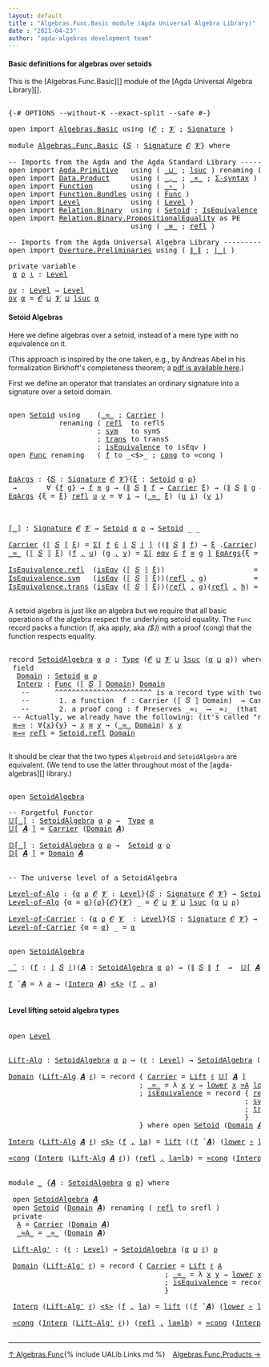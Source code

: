 ```yaml
---
layout: default
title : "Algebras.Func.Basic module (Agda Universal Algebra Library)"
date : "2021-04-23"
author: "agda-algebras development team"
---
```


#### <a id="basic-definitions">Basic definitions for algebras over setoids</a>

This is the [Algebras.Func.Basic][] module of the [Agda Universal Algebra Library][].

<pre class="Agda">

<a id="338" class="Symbol">{-#</a> <a id="342" class="Keyword">OPTIONS</a> <a id="350" class="Pragma">--without-K</a> <a id="362" class="Pragma">--exact-split</a> <a id="376" class="Pragma">--safe</a> <a id="383" class="Symbol">#-}</a>

<a id="388" class="Keyword">open</a> <a id="393" class="Keyword">import</a> <a id="400" href="Algebras.Basic.html" class="Module">Algebras.Basic</a> <a id="415" class="Keyword">using</a> <a id="421" class="Symbol">(</a><a id="422" href="Algebras.Basic.html#1130" class="Generalizable">𝓞</a> <a id="424" class="Symbol">;</a> <a id="426" href="Algebras.Basic.html#1132" class="Generalizable">𝓥</a> <a id="428" class="Symbol">;</a> <a id="430" href="Algebras.Basic.html#3858" class="Function">Signature</a> <a id="440" class="Symbol">)</a>

<a id="443" class="Keyword">module</a> <a id="450" href="Algebras.Func.Basic.html" class="Module">Algebras.Func.Basic</a> <a id="470" class="Symbol">{</a><a id="471" href="Algebras.Func.Basic.html#471" class="Bound">𝑆</a> <a id="473" class="Symbol">:</a> <a id="475" href="Algebras.Basic.html#3858" class="Function">Signature</a> <a id="485" href="Algebras.Basic.html#1130" class="Generalizable">𝓞</a> <a id="487" href="Algebras.Basic.html#1132" class="Generalizable">𝓥</a><a id="488" class="Symbol">}</a> <a id="490" class="Keyword">where</a>

<a id="497" class="Comment">-- Imports from the Agda and the Agda Standard Library --------------------</a>
<a id="573" class="Keyword">open</a> <a id="578" class="Keyword">import</a> <a id="585" href="Agda.Primitive.html" class="Module">Agda.Primitive</a>   <a id="602" class="Keyword">using</a> <a id="608" class="Symbol">(</a> <a id="610" href="Agda.Primitive.html#810" class="Primitive Operator">_⊔_</a> <a id="614" class="Symbol">;</a> <a id="616" href="Agda.Primitive.html#780" class="Primitive">lsuc</a> <a id="621" class="Symbol">)</a> <a id="623" class="Keyword">renaming</a> <a id="632" class="Symbol">(</a> <a id="634" href="Agda.Primitive.html#326" class="Primitive">Set</a> <a id="638" class="Symbol">to</a> <a id="641" class="Primitive">Type</a> <a id="646" class="Symbol">)</a>
<a id="648" class="Keyword">open</a> <a id="653" class="Keyword">import</a> <a id="660" href="Data.Product.html" class="Module">Data.Product</a>     <a id="677" class="Keyword">using</a> <a id="683" class="Symbol">(</a> <a id="685" href="Agda.Builtin.Sigma.html#236" class="InductiveConstructor Operator">_,_</a> <a id="689" class="Symbol">;</a> <a id="691" href="Data.Product.html#1167" class="Function Operator">_×_</a> <a id="695" class="Symbol">;</a> <a id="697" href="Data.Product.html#916" class="Function">Σ-syntax</a> <a id="706" class="Symbol">)</a>
<a id="708" class="Keyword">open</a> <a id="713" class="Keyword">import</a> <a id="720" href="Function.html" class="Module">Function</a>         <a id="737" class="Keyword">using</a> <a id="743" class="Symbol">(</a> <a id="745" href="Function.Base.html#1031" class="Function Operator">_∘_</a> <a id="749" class="Symbol">)</a>
<a id="751" class="Keyword">open</a> <a id="756" class="Keyword">import</a> <a id="763" href="Function.Bundles.html" class="Module">Function.Bundles</a> <a id="780" class="Keyword">using</a> <a id="786" class="Symbol">(</a> <a id="788" href="Function.Bundles.html#1868" class="Record">Func</a> <a id="793" class="Symbol">)</a>
<a id="795" class="Keyword">open</a> <a id="800" class="Keyword">import</a> <a id="807" href="Level.html" class="Module">Level</a>            <a id="824" class="Keyword">using</a> <a id="830" class="Symbol">(</a> <a id="832" href="Agda.Primitive.html#597" class="Postulate">Level</a> <a id="838" class="Symbol">)</a>
<a id="840" class="Keyword">open</a> <a id="845" class="Keyword">import</a> <a id="852" href="Relation.Binary.html" class="Module">Relation.Binary</a>  <a id="869" class="Keyword">using</a> <a id="875" class="Symbol">(</a> <a id="877" href="Relation.Binary.Bundles.html#1009" class="Record">Setoid</a> <a id="884" class="Symbol">;</a> <a id="886" href="Relation.Binary.Structures.html#1522" class="Record">IsEquivalence</a> <a id="900" class="Symbol">)</a>
<a id="902" class="Keyword">open</a> <a id="907" class="Keyword">import</a> <a id="914" href="Relation.Binary.PropositionalEquality.html" class="Module">Relation.Binary.PropositionalEquality</a> <a id="952" class="Symbol">as</a> <a id="955" class="Module">PE</a>
                             <a id="987" class="Keyword">using</a> <a id="993" class="Symbol">(</a> <a id="995" href="Agda.Builtin.Equality.html#151" class="Datatype Operator">_≡_</a> <a id="999" class="Symbol">;</a> <a id="1001" href="Agda.Builtin.Equality.html#208" class="InductiveConstructor">refl</a> <a id="1006" class="Symbol">)</a>

<a id="1009" class="Comment">-- Imports from the Agda Universal Algebra Library ----------------------</a>
<a id="1083" class="Keyword">open</a> <a id="1088" class="Keyword">import</a> <a id="1095" href="Overture.Preliminaries.html" class="Module">Overture.Preliminaries</a> <a id="1118" class="Keyword">using</a> <a id="1124" class="Symbol">(</a> <a id="1126" href="Overture.Preliminaries.html#4421" class="Function Operator">∥_∥</a> <a id="1130" class="Symbol">;</a> <a id="1132" href="Overture.Preliminaries.html#4383" class="Function Operator">∣_∣</a> <a id="1136" class="Symbol">)</a>

<a id="1139" class="Keyword">private</a> <a id="1147" class="Keyword">variable</a>
 <a id="1157" href="Algebras.Func.Basic.html#1157" class="Generalizable">α</a> <a id="1159" href="Algebras.Func.Basic.html#1159" class="Generalizable">ρ</a> <a id="1161" href="Algebras.Func.Basic.html#1161" class="Generalizable">ι</a> <a id="1163" class="Symbol">:</a> <a id="1165" href="Agda.Primitive.html#597" class="Postulate">Level</a>

<a id="ov"></a><a id="1172" href="Algebras.Func.Basic.html#1172" class="Function">ov</a> <a id="1175" class="Symbol">:</a> <a id="1177" href="Agda.Primitive.html#597" class="Postulate">Level</a> <a id="1183" class="Symbol">→</a> <a id="1185" href="Agda.Primitive.html#597" class="Postulate">Level</a>
<a id="1191" href="Algebras.Func.Basic.html#1172" class="Function">ov</a> <a id="1194" href="Algebras.Func.Basic.html#1194" class="Bound">α</a> <a id="1196" class="Symbol">=</a> <a id="1198" href="Algebras.Func.Basic.html#485" class="Bound">𝓞</a> <a id="1200" href="Agda.Primitive.html#810" class="Primitive Operator">⊔</a> <a id="1202" href="Algebras.Func.Basic.html#487" class="Bound">𝓥</a> <a id="1204" href="Agda.Primitive.html#810" class="Primitive Operator">⊔</a> <a id="1206" href="Agda.Primitive.html#780" class="Primitive">lsuc</a> <a id="1211" href="Algebras.Func.Basic.html#1194" class="Bound">α</a>
</pre>


#### <a id="setoid-algebras">Setoid Algebras</a>

Here we define algebras over a setoid, instead of a mere type with no equivalence on it.

(This approach is inspired by the one taken, e.g., by Andreas Abel in his formalization Birkhoff's completeness theorem; a [pdf is available here](http://www.cse.chalmers.se/~abela/agda/MultiSortedAlgebra.pdf).)

First we define an operator that translates an ordinary signature into a signature over a setoid domain.

<pre class="Agda">

<a id="1699" class="Keyword">open</a> <a id="1704" href="Relation.Binary.Bundles.html#1009" class="Module">Setoid</a> <a id="1711" class="Keyword">using</a>    <a id="1720" class="Symbol">(</a><a id="1721" href="Relation.Binary.Bundles.html#1098" class="Field Operator">_≈_</a> <a id="1725" class="Symbol">;</a> <a id="1727" href="Relation.Binary.Bundles.html#1072" class="Field">Carrier</a> <a id="1735" class="Symbol">)</a>
            <a id="1749" class="Keyword">renaming</a> <a id="1758" class="Symbol">(</a> <a id="1760" href="Relation.Binary.Structures.html#1568" class="Function">refl</a>  <a id="1766" class="Symbol">to</a> <a id="1769" class="Function">reflS</a>
                     <a id="1796" class="Symbol">;</a> <a id="1798" href="Relation.Binary.Structures.html#1594" class="Function">sym</a>   <a id="1804" class="Symbol">to</a> <a id="1807" class="Function">symS</a>
                     <a id="1833" class="Symbol">;</a> <a id="1835" href="Relation.Binary.Structures.html#1620" class="Function">trans</a> <a id="1841" class="Symbol">to</a> <a id="1844" class="Function">transS</a>
                     <a id="1872" class="Symbol">;</a> <a id="1874" href="Relation.Binary.Bundles.html#1132" class="Field">isEquivalence</a> <a id="1888" class="Symbol">to</a> <a id="1891" class="Field">isEqv</a> <a id="1897" class="Symbol">)</a>
<a id="1899" class="Keyword">open</a> <a id="1904" href="Function.Bundles.html#1868" class="Module">Func</a> <a id="1909" class="Keyword">renaming</a>   <a id="1920" class="Symbol">(</a> <a id="1922" href="Function.Bundles.html#1919" class="Field">f</a> <a id="1924" class="Symbol">to</a> <a id="1927" class="Field">_&lt;$&gt;_</a> <a id="1933" class="Symbol">;</a> <a id="1935" href="Function.Bundles.html#1938" class="Field">cong</a> <a id="1940" class="Symbol">to</a> <a id="1943" class="Field">≈cong</a> <a id="1949" class="Symbol">)</a>


<a id="EqArgs"></a><a id="1953" href="Algebras.Func.Basic.html#1953" class="Function">EqArgs</a> <a id="1960" class="Symbol">:</a> <a id="1962" class="Symbol">{</a><a id="1963" href="Algebras.Func.Basic.html#1963" class="Bound">𝑆</a> <a id="1965" class="Symbol">:</a> <a id="1967" href="Algebras.Basic.html#3858" class="Function">Signature</a> <a id="1977" href="Algebras.Func.Basic.html#485" class="Bound">𝓞</a> <a id="1979" href="Algebras.Func.Basic.html#487" class="Bound">𝓥</a><a id="1980" class="Symbol">}{</a><a id="1982" href="Algebras.Func.Basic.html#1982" class="Bound">ξ</a> <a id="1984" class="Symbol">:</a> <a id="1986" href="Relation.Binary.Bundles.html#1009" class="Record">Setoid</a> <a id="1993" href="Algebras.Func.Basic.html#1157" class="Generalizable">α</a> <a id="1995" href="Algebras.Func.Basic.html#1159" class="Generalizable">ρ</a><a id="1996" class="Symbol">}</a>
 <a id="1999" class="Symbol">→</a>       <a id="2007" class="Symbol">∀</a> <a id="2009" class="Symbol">{</a><a id="2010" href="Algebras.Func.Basic.html#2010" class="Bound">f</a> <a id="2012" href="Algebras.Func.Basic.html#2012" class="Bound">g</a><a id="2013" class="Symbol">}</a> <a id="2015" class="Symbol">→</a> <a id="2017" href="Algebras.Func.Basic.html#2010" class="Bound">f</a> <a id="2019" href="Agda.Builtin.Equality.html#151" class="Datatype Operator">≡</a> <a id="2021" href="Algebras.Func.Basic.html#2012" class="Bound">g</a> <a id="2023" class="Symbol">→</a> <a id="2025" class="Symbol">(</a><a id="2026" href="Overture.Preliminaries.html#4421" class="Function Operator">∥</a> <a id="2028" href="Algebras.Func.Basic.html#1963" class="Bound">𝑆</a> <a id="2030" href="Overture.Preliminaries.html#4421" class="Function Operator">∥</a> <a id="2032" href="Algebras.Func.Basic.html#2010" class="Bound">f</a> <a id="2034" class="Symbol">→</a> <a id="2036" href="Relation.Binary.Bundles.html#1072" class="Field">Carrier</a> <a id="2044" href="Algebras.Func.Basic.html#1982" class="Bound">ξ</a><a id="2045" class="Symbol">)</a> <a id="2047" class="Symbol">→</a> <a id="2049" class="Symbol">(</a><a id="2050" href="Overture.Preliminaries.html#4421" class="Function Operator">∥</a> <a id="2052" href="Algebras.Func.Basic.html#1963" class="Bound">𝑆</a> <a id="2054" href="Overture.Preliminaries.html#4421" class="Function Operator">∥</a> <a id="2056" href="Algebras.Func.Basic.html#2012" class="Bound">g</a> <a id="2058" class="Symbol">→</a> <a id="2060" href="Relation.Binary.Bundles.html#1072" class="Field">Carrier</a> <a id="2068" href="Algebras.Func.Basic.html#1982" class="Bound">ξ</a><a id="2069" class="Symbol">)</a> <a id="2071" class="Symbol">→</a> <a id="2073" href="Algebras.Func.Basic.html#641" class="Primitive">Type</a> <a id="2078" class="Symbol">(</a><a id="2079" href="Algebras.Func.Basic.html#487" class="Bound">𝓥</a> <a id="2081" href="Agda.Primitive.html#810" class="Primitive Operator">⊔</a> <a id="2083" href="Algebras.Func.Basic.html#1159" class="Generalizable">ρ</a><a id="2084" class="Symbol">)</a>
<a id="2086" href="Algebras.Func.Basic.html#1953" class="Function">EqArgs</a> <a id="2093" class="Symbol">{</a><a id="2094" class="Argument">ξ</a> <a id="2096" class="Symbol">=</a> <a id="2098" href="Algebras.Func.Basic.html#2098" class="Bound">ξ</a><a id="2099" class="Symbol">}</a> <a id="2101" href="Agda.Builtin.Equality.html#208" class="InductiveConstructor">refl</a> <a id="2106" href="Algebras.Func.Basic.html#2106" class="Bound">u</a> <a id="2108" href="Algebras.Func.Basic.html#2108" class="Bound">v</a> <a id="2110" class="Symbol">=</a> <a id="2112" class="Symbol">∀</a> <a id="2114" href="Algebras.Func.Basic.html#2114" class="Bound">i</a> <a id="2116" class="Symbol">→</a> <a id="2118" class="Symbol">(</a><a id="2119" href="Relation.Binary.Bundles.html#1098" class="Field Operator">_≈_</a> <a id="2123" href="Algebras.Func.Basic.html#2098" class="Bound">ξ</a><a id="2124" class="Symbol">)</a> <a id="2126" class="Symbol">(</a><a id="2127" href="Algebras.Func.Basic.html#2106" class="Bound">u</a> <a id="2129" href="Algebras.Func.Basic.html#2114" class="Bound">i</a><a id="2130" class="Symbol">)</a> <a id="2132" class="Symbol">(</a><a id="2133" href="Algebras.Func.Basic.html#2108" class="Bound">v</a> <a id="2135" href="Algebras.Func.Basic.html#2114" class="Bound">i</a><a id="2136" class="Symbol">)</a>



<a id="⟦_⟧"></a><a id="2141" href="Algebras.Func.Basic.html#2141" class="Function Operator">⟦_⟧</a> <a id="2145" class="Symbol">:</a> <a id="2147" href="Algebras.Basic.html#3858" class="Function">Signature</a> <a id="2157" href="Algebras.Func.Basic.html#485" class="Bound">𝓞</a> <a id="2159" href="Algebras.Func.Basic.html#487" class="Bound">𝓥</a> <a id="2161" class="Symbol">→</a> <a id="2163" href="Relation.Binary.Bundles.html#1009" class="Record">Setoid</a> <a id="2170" href="Algebras.Func.Basic.html#1157" class="Generalizable">α</a> <a id="2172" href="Algebras.Func.Basic.html#1159" class="Generalizable">ρ</a> <a id="2174" class="Symbol">→</a> <a id="2176" href="Relation.Binary.Bundles.html#1009" class="Record">Setoid</a> <a id="2183" class="Symbol">_</a> <a id="2185" class="Symbol">_</a>

<a id="2188" href="Relation.Binary.Bundles.html#1072" class="Field">Carrier</a> <a id="2196" class="Symbol">(</a><a id="2197" href="Algebras.Func.Basic.html#2141" class="Function Operator">⟦</a> <a id="2199" href="Algebras.Func.Basic.html#2199" class="Bound">𝑆</a> <a id="2201" href="Algebras.Func.Basic.html#2141" class="Function Operator">⟧</a> <a id="2203" href="Algebras.Func.Basic.html#2203" class="Bound">ξ</a><a id="2204" class="Symbol">)</a> <a id="2206" class="Symbol">=</a> <a id="2208" href="Data.Product.html#916" class="Function">Σ[</a> <a id="2211" href="Algebras.Func.Basic.html#2211" class="Bound">f</a> <a id="2213" href="Data.Product.html#916" class="Function">∈</a> <a id="2215" href="Overture.Preliminaries.html#4383" class="Function Operator">∣</a> <a id="2217" href="Algebras.Func.Basic.html#2199" class="Bound">𝑆</a> <a id="2219" href="Overture.Preliminaries.html#4383" class="Function Operator">∣</a> <a id="2221" href="Data.Product.html#916" class="Function">]</a> <a id="2223" class="Symbol">((</a><a id="2225" href="Overture.Preliminaries.html#4421" class="Function Operator">∥</a> <a id="2227" href="Algebras.Func.Basic.html#2199" class="Bound">𝑆</a> <a id="2229" href="Overture.Preliminaries.html#4421" class="Function Operator">∥</a> <a id="2231" href="Algebras.Func.Basic.html#2211" class="Bound">f</a><a id="2232" class="Symbol">)</a> <a id="2234" class="Symbol">→</a> <a id="2236" href="Algebras.Func.Basic.html#2203" class="Bound">ξ</a> <a id="2238" class="Symbol">.</a><a id="2239" href="Relation.Binary.Bundles.html#1072" class="Field">Carrier</a><a id="2246" class="Symbol">)</a>
<a id="2248" href="Relation.Binary.Bundles.html#1098" class="Field Operator">_≈_</a> <a id="2252" class="Symbol">(</a><a id="2253" href="Algebras.Func.Basic.html#2141" class="Function Operator">⟦</a> <a id="2255" href="Algebras.Func.Basic.html#2255" class="Bound">𝑆</a> <a id="2257" href="Algebras.Func.Basic.html#2141" class="Function Operator">⟧</a> <a id="2259" href="Algebras.Func.Basic.html#2259" class="Bound">ξ</a><a id="2260" class="Symbol">)</a> <a id="2262" class="Symbol">(</a><a id="2263" href="Algebras.Func.Basic.html#2263" class="Bound">f</a> <a id="2265" href="Agda.Builtin.Sigma.html#236" class="InductiveConstructor Operator">,</a> <a id="2267" href="Algebras.Func.Basic.html#2267" class="Bound">u</a><a id="2268" class="Symbol">)</a> <a id="2270" class="Symbol">(</a><a id="2271" href="Algebras.Func.Basic.html#2271" class="Bound">g</a> <a id="2273" href="Agda.Builtin.Sigma.html#236" class="InductiveConstructor Operator">,</a> <a id="2275" href="Algebras.Func.Basic.html#2275" class="Bound">v</a><a id="2276" class="Symbol">)</a> <a id="2278" class="Symbol">=</a> <a id="2280" href="Data.Product.html#916" class="Function">Σ[</a> <a id="2283" href="Algebras.Func.Basic.html#2283" class="Bound">eqv</a> <a id="2287" href="Data.Product.html#916" class="Function">∈</a> <a id="2289" href="Algebras.Func.Basic.html#2263" class="Bound">f</a> <a id="2291" href="Agda.Builtin.Equality.html#151" class="Datatype Operator">≡</a> <a id="2293" href="Algebras.Func.Basic.html#2271" class="Bound">g</a> <a id="2295" href="Data.Product.html#916" class="Function">]</a> <a id="2297" href="Algebras.Func.Basic.html#1953" class="Function">EqArgs</a><a id="2303" class="Symbol">{</a><a id="2304" class="Argument">ξ</a> <a id="2306" class="Symbol">=</a> <a id="2308" href="Algebras.Func.Basic.html#2259" class="Bound">ξ</a><a id="2309" class="Symbol">}</a> <a id="2311" href="Algebras.Func.Basic.html#2283" class="Bound">eqv</a> <a id="2315" href="Algebras.Func.Basic.html#2267" class="Bound">u</a> <a id="2317" href="Algebras.Func.Basic.html#2275" class="Bound">v</a>

<a id="2320" href="Relation.Binary.Structures.html#1568" class="Field">IsEquivalence.refl</a>  <a id="2340" class="Symbol">(</a><a id="2341" href="Algebras.Func.Basic.html#1891" class="Field">isEqv</a> <a id="2347" class="Symbol">(</a><a id="2348" href="Algebras.Func.Basic.html#2141" class="Function Operator">⟦</a> <a id="2350" href="Algebras.Func.Basic.html#2350" class="Bound">𝑆</a> <a id="2352" href="Algebras.Func.Basic.html#2141" class="Function Operator">⟧</a> <a id="2354" href="Algebras.Func.Basic.html#2354" class="Bound">ξ</a><a id="2355" class="Symbol">))</a>                     <a id="2378" class="Symbol">=</a> <a id="2380" href="Agda.Builtin.Equality.html#208" class="InductiveConstructor">refl</a> <a id="2385" href="Agda.Builtin.Sigma.html#236" class="InductiveConstructor Operator">,</a> <a id="2387" class="Symbol">λ</a> <a id="2389" href="Algebras.Func.Basic.html#2389" class="Bound">_</a> <a id="2391" class="Symbol">→</a> <a id="2393" href="Algebras.Func.Basic.html#1769" class="Function">reflS</a>  <a id="2400" href="Algebras.Func.Basic.html#2354" class="Bound">ξ</a>
<a id="2402" href="Relation.Binary.Structures.html#1594" class="Field">IsEquivalence.sym</a>   <a id="2422" class="Symbol">(</a><a id="2423" href="Algebras.Func.Basic.html#1891" class="Field">isEqv</a> <a id="2429" class="Symbol">(</a><a id="2430" href="Algebras.Func.Basic.html#2141" class="Function Operator">⟦</a> <a id="2432" href="Algebras.Func.Basic.html#2432" class="Bound">𝑆</a> <a id="2434" href="Algebras.Func.Basic.html#2141" class="Function Operator">⟧</a> <a id="2436" href="Algebras.Func.Basic.html#2436" class="Bound">ξ</a><a id="2437" class="Symbol">))(</a><a id="2440" href="Agda.Builtin.Equality.html#208" class="InductiveConstructor">refl</a> <a id="2445" href="Agda.Builtin.Sigma.html#236" class="InductiveConstructor Operator">,</a> <a id="2447" href="Algebras.Func.Basic.html#2447" class="Bound">g</a><a id="2448" class="Symbol">)</a>           <a id="2460" class="Symbol">=</a> <a id="2462" href="Agda.Builtin.Equality.html#208" class="InductiveConstructor">refl</a> <a id="2467" href="Agda.Builtin.Sigma.html#236" class="InductiveConstructor Operator">,</a> <a id="2469" class="Symbol">λ</a> <a id="2471" href="Algebras.Func.Basic.html#2471" class="Bound">i</a> <a id="2473" class="Symbol">→</a> <a id="2475" href="Algebras.Func.Basic.html#1807" class="Function">symS</a>   <a id="2482" href="Algebras.Func.Basic.html#2436" class="Bound">ξ</a> <a id="2484" class="Symbol">(</a><a id="2485" href="Algebras.Func.Basic.html#2447" class="Bound">g</a> <a id="2487" href="Algebras.Func.Basic.html#2471" class="Bound">i</a><a id="2488" class="Symbol">)</a>
<a id="2490" href="Relation.Binary.Structures.html#1620" class="Field">IsEquivalence.trans</a> <a id="2510" class="Symbol">(</a><a id="2511" href="Algebras.Func.Basic.html#1891" class="Field">isEqv</a> <a id="2517" class="Symbol">(</a><a id="2518" href="Algebras.Func.Basic.html#2141" class="Function Operator">⟦</a> <a id="2520" href="Algebras.Func.Basic.html#2520" class="Bound">𝑆</a> <a id="2522" href="Algebras.Func.Basic.html#2141" class="Function Operator">⟧</a> <a id="2524" href="Algebras.Func.Basic.html#2524" class="Bound">ξ</a><a id="2525" class="Symbol">))(</a><a id="2528" href="Agda.Builtin.Equality.html#208" class="InductiveConstructor">refl</a> <a id="2533" href="Agda.Builtin.Sigma.html#236" class="InductiveConstructor Operator">,</a> <a id="2535" href="Algebras.Func.Basic.html#2535" class="Bound">g</a><a id="2536" class="Symbol">)(</a><a id="2538" href="Agda.Builtin.Equality.html#208" class="InductiveConstructor">refl</a> <a id="2543" href="Agda.Builtin.Sigma.html#236" class="InductiveConstructor Operator">,</a> <a id="2545" href="Algebras.Func.Basic.html#2545" class="Bound">h</a><a id="2546" class="Symbol">)</a> <a id="2548" class="Symbol">=</a> <a id="2550" href="Agda.Builtin.Equality.html#208" class="InductiveConstructor">refl</a> <a id="2555" href="Agda.Builtin.Sigma.html#236" class="InductiveConstructor Operator">,</a> <a id="2557" class="Symbol">λ</a> <a id="2559" href="Algebras.Func.Basic.html#2559" class="Bound">i</a> <a id="2561" class="Symbol">→</a> <a id="2563" href="Algebras.Func.Basic.html#1844" class="Function">transS</a> <a id="2570" href="Algebras.Func.Basic.html#2524" class="Bound">ξ</a> <a id="2572" class="Symbol">(</a><a id="2573" href="Algebras.Func.Basic.html#2535" class="Bound">g</a> <a id="2575" href="Algebras.Func.Basic.html#2559" class="Bound">i</a><a id="2576" class="Symbol">)</a> <a id="2578" class="Symbol">(</a><a id="2579" href="Algebras.Func.Basic.html#2545" class="Bound">h</a> <a id="2581" href="Algebras.Func.Basic.html#2559" class="Bound">i</a><a id="2582" class="Symbol">)</a>

</pre>


A setoid algebra is just like an algebra but we require that all basic operations
of the algebra respect the underlying setoid equality. The `Func` record packs a
function (f, aka apply, aka _⟨$⟩_) with a proof (cong) that the function respects
equality.

<pre class="Agda">

<a id="2868" class="Keyword">record</a> <a id="SetoidAlgebra"></a><a id="2875" href="Algebras.Func.Basic.html#2875" class="Record">SetoidAlgebra</a> <a id="2889" href="Algebras.Func.Basic.html#2889" class="Bound">α</a> <a id="2891" href="Algebras.Func.Basic.html#2891" class="Bound">ρ</a> <a id="2893" class="Symbol">:</a> <a id="2895" href="Algebras.Func.Basic.html#641" class="Primitive">Type</a> <a id="2900" class="Symbol">(</a><a id="2901" href="Algebras.Func.Basic.html#485" class="Bound">𝓞</a> <a id="2903" href="Agda.Primitive.html#810" class="Primitive Operator">⊔</a> <a id="2905" href="Algebras.Func.Basic.html#487" class="Bound">𝓥</a> <a id="2907" href="Agda.Primitive.html#810" class="Primitive Operator">⊔</a> <a id="2909" href="Agda.Primitive.html#780" class="Primitive">lsuc</a> <a id="2914" class="Symbol">(</a><a id="2915" href="Algebras.Func.Basic.html#2889" class="Bound">α</a> <a id="2917" href="Agda.Primitive.html#810" class="Primitive Operator">⊔</a> <a id="2919" href="Algebras.Func.Basic.html#2891" class="Bound">ρ</a><a id="2920" class="Symbol">))</a> <a id="2923" class="Keyword">where</a>
 <a id="2930" class="Keyword">field</a>
  <a id="SetoidAlgebra.Domain"></a><a id="2938" href="Algebras.Func.Basic.html#2938" class="Field">Domain</a> <a id="2945" class="Symbol">:</a> <a id="2947" href="Relation.Binary.Bundles.html#1009" class="Record">Setoid</a> <a id="2954" href="Algebras.Func.Basic.html#2889" class="Bound">α</a> <a id="2956" href="Algebras.Func.Basic.html#2891" class="Bound">ρ</a>
  <a id="SetoidAlgebra.Interp"></a><a id="2960" href="Algebras.Func.Basic.html#2960" class="Field">Interp</a> <a id="2967" class="Symbol">:</a> <a id="2969" href="Function.Bundles.html#1868" class="Record">Func</a> <a id="2974" class="Symbol">(</a><a id="2975" href="Algebras.Func.Basic.html#2141" class="Function Operator">⟦</a> <a id="2977" href="Algebras.Func.Basic.html#471" class="Bound">𝑆</a> <a id="2979" href="Algebras.Func.Basic.html#2141" class="Function Operator">⟧</a> <a id="2981" href="Algebras.Func.Basic.html#2938" class="Field">Domain</a><a id="2987" class="Symbol">)</a> <a id="2989" href="Algebras.Func.Basic.html#2938" class="Field">Domain</a>
   <a id="2999" class="Comment">--      ^^^^^^^^^^^^^^^^^^^^^^^ is a record type with two fields:</a>
   <a id="3068" class="Comment">--       1. a function  f : Carrier (⟦ 𝑆 ⟧ Domain)  → Carrier Domain</a>
   <a id="3140" class="Comment">--       2. a proof cong : f Preserves _≈₁_ ⟶ _≈₂_ (that f preserves the setoid equalities)</a>
 <a id="3233" class="Comment">-- Actually, we already have the following: (it&#39;s called &quot;reflexive&quot;; see Structures.IsEquivalence)</a>
 <a id="SetoidAlgebra.≡→≈"></a><a id="3334" href="Algebras.Func.Basic.html#3334" class="Function">≡→≈</a> <a id="3338" class="Symbol">:</a> <a id="3340" class="Symbol">∀{</a><a id="3342" href="Algebras.Func.Basic.html#3342" class="Bound">x</a><a id="3343" class="Symbol">}{</a><a id="3345" href="Algebras.Func.Basic.html#3345" class="Bound">y</a><a id="3346" class="Symbol">}</a> <a id="3348" class="Symbol">→</a> <a id="3350" href="Algebras.Func.Basic.html#3342" class="Bound">x</a> <a id="3352" href="Agda.Builtin.Equality.html#151" class="Datatype Operator">≡</a> <a id="3354" href="Algebras.Func.Basic.html#3345" class="Bound">y</a> <a id="3356" class="Symbol">→</a> <a id="3358" class="Symbol">(</a><a id="3359" href="Relation.Binary.Bundles.html#1098" class="Field Operator">_≈_</a> <a id="3363" href="Algebras.Func.Basic.html#2938" class="Field">Domain</a><a id="3369" class="Symbol">)</a> <a id="3371" href="Algebras.Func.Basic.html#3342" class="Bound">x</a> <a id="3373" href="Algebras.Func.Basic.html#3345" class="Bound">y</a>
 <a id="3376" href="Algebras.Func.Basic.html#3334" class="Function">≡→≈</a> <a id="3380" href="Agda.Builtin.Equality.html#208" class="InductiveConstructor">refl</a> <a id="3385" class="Symbol">=</a> <a id="3387" href="Relation.Binary.Structures.html#1568" class="Function">Setoid.refl</a> <a id="3399" href="Algebras.Func.Basic.html#2938" class="Field">Domain</a>

</pre>

It should be clear that the two types `Algebroid` and `SetoidAlgebra` are equivalent. (We tend to use the latter throughout most of the [agda-algebras][] library.)

<pre class="Agda">

<a id="3598" class="Keyword">open</a> <a id="3603" href="Algebras.Func.Basic.html#2875" class="Module">SetoidAlgebra</a>

<a id="3618" class="Comment">-- Forgetful Functor</a>
<a id="𝕌[_]"></a><a id="3639" href="Algebras.Func.Basic.html#3639" class="Function Operator">𝕌[_]</a> <a id="3644" class="Symbol">:</a> <a id="3646" href="Algebras.Func.Basic.html#2875" class="Record">SetoidAlgebra</a> <a id="3660" href="Algebras.Func.Basic.html#1157" class="Generalizable">α</a> <a id="3662" href="Algebras.Func.Basic.html#1159" class="Generalizable">ρ</a> <a id="3664" class="Symbol">→</a>  <a id="3667" href="Algebras.Func.Basic.html#641" class="Primitive">Type</a> <a id="3672" href="Algebras.Func.Basic.html#1157" class="Generalizable">α</a>
<a id="3674" href="Algebras.Func.Basic.html#3639" class="Function Operator">𝕌[</a> <a id="3677" href="Algebras.Func.Basic.html#3677" class="Bound">𝑨</a> <a id="3679" href="Algebras.Func.Basic.html#3639" class="Function Operator">]</a> <a id="3681" class="Symbol">=</a> <a id="3683" href="Relation.Binary.Bundles.html#1072" class="Field">Carrier</a> <a id="3691" class="Symbol">(</a><a id="3692" href="Algebras.Func.Basic.html#2938" class="Field">Domain</a> <a id="3699" href="Algebras.Func.Basic.html#3677" class="Bound">𝑨</a><a id="3700" class="Symbol">)</a>

<a id="𝔻[_]"></a><a id="3703" href="Algebras.Func.Basic.html#3703" class="Function Operator">𝔻[_]</a> <a id="3708" class="Symbol">:</a> <a id="3710" href="Algebras.Func.Basic.html#2875" class="Record">SetoidAlgebra</a> <a id="3724" href="Algebras.Func.Basic.html#1157" class="Generalizable">α</a> <a id="3726" href="Algebras.Func.Basic.html#1159" class="Generalizable">ρ</a> <a id="3728" class="Symbol">→</a>  <a id="3731" href="Relation.Binary.Bundles.html#1009" class="Record">Setoid</a> <a id="3738" href="Algebras.Func.Basic.html#1157" class="Generalizable">α</a> <a id="3740" href="Algebras.Func.Basic.html#1159" class="Generalizable">ρ</a>
<a id="3742" href="Algebras.Func.Basic.html#3703" class="Function Operator">𝔻[</a> <a id="3745" href="Algebras.Func.Basic.html#3745" class="Bound">𝑨</a> <a id="3747" href="Algebras.Func.Basic.html#3703" class="Function Operator">]</a> <a id="3749" class="Symbol">=</a> <a id="3751" href="Algebras.Func.Basic.html#2938" class="Field">Domain</a> <a id="3758" href="Algebras.Func.Basic.html#3745" class="Bound">𝑨</a>


<a id="3762" class="Comment">-- The universe level of a SetoidAlgebra</a>

<a id="Level-of-Alg"></a><a id="3804" href="Algebras.Func.Basic.html#3804" class="Function">Level-of-Alg</a> <a id="3817" class="Symbol">:</a> <a id="3819" class="Symbol">{</a><a id="3820" href="Algebras.Func.Basic.html#3820" class="Bound">α</a> <a id="3822" href="Algebras.Func.Basic.html#3822" class="Bound">ρ</a> <a id="3824" href="Algebras.Func.Basic.html#3824" class="Bound">𝓞</a> <a id="3826" href="Algebras.Func.Basic.html#3826" class="Bound">𝓥</a> <a id="3828" class="Symbol">:</a> <a id="3830" href="Agda.Primitive.html#597" class="Postulate">Level</a><a id="3835" class="Symbol">}{</a><a id="3837" href="Algebras.Func.Basic.html#3837" class="Bound">𝑆</a> <a id="3839" class="Symbol">:</a> <a id="3841" href="Algebras.Basic.html#3858" class="Function">Signature</a> <a id="3851" href="Algebras.Func.Basic.html#3824" class="Bound">𝓞</a> <a id="3853" href="Algebras.Func.Basic.html#3826" class="Bound">𝓥</a><a id="3854" class="Symbol">}</a> <a id="3856" class="Symbol">→</a> <a id="3858" href="Algebras.Func.Basic.html#2875" class="Record">SetoidAlgebra</a> <a id="3872" href="Algebras.Func.Basic.html#3820" class="Bound">α</a> <a id="3874" href="Algebras.Func.Basic.html#3822" class="Bound">ρ</a> <a id="3876" class="Symbol">→</a> <a id="3878" href="Agda.Primitive.html#597" class="Postulate">Level</a>
<a id="3884" href="Algebras.Func.Basic.html#3804" class="Function">Level-of-Alg</a> <a id="3897" class="Symbol">{</a><a id="3898" class="Argument">α</a> <a id="3900" class="Symbol">=</a> <a id="3902" href="Algebras.Func.Basic.html#3902" class="Bound">α</a><a id="3903" class="Symbol">}{</a><a id="3905" href="Algebras.Func.Basic.html#3905" class="Bound">ρ</a><a id="3906" class="Symbol">}{</a><a id="3908" href="Algebras.Func.Basic.html#3908" class="Bound">𝓞</a><a id="3909" class="Symbol">}{</a><a id="3911" href="Algebras.Func.Basic.html#3911" class="Bound">𝓥</a><a id="3912" class="Symbol">}</a> <a id="3914" class="Symbol">_</a> <a id="3916" class="Symbol">=</a> <a id="3918" href="Algebras.Func.Basic.html#3908" class="Bound">𝓞</a> <a id="3920" href="Agda.Primitive.html#810" class="Primitive Operator">⊔</a> <a id="3922" href="Algebras.Func.Basic.html#3911" class="Bound">𝓥</a> <a id="3924" href="Agda.Primitive.html#810" class="Primitive Operator">⊔</a> <a id="3926" href="Agda.Primitive.html#780" class="Primitive">lsuc</a> <a id="3931" class="Symbol">(</a><a id="3932" href="Algebras.Func.Basic.html#3902" class="Bound">α</a> <a id="3934" href="Agda.Primitive.html#810" class="Primitive Operator">⊔</a> <a id="3936" href="Algebras.Func.Basic.html#3905" class="Bound">ρ</a><a id="3937" class="Symbol">)</a>

<a id="Level-of-Carrier"></a><a id="3940" href="Algebras.Func.Basic.html#3940" class="Function">Level-of-Carrier</a> <a id="3957" class="Symbol">:</a> <a id="3959" class="Symbol">{</a><a id="3960" href="Algebras.Func.Basic.html#3960" class="Bound">α</a> <a id="3962" href="Algebras.Func.Basic.html#3962" class="Bound">ρ</a> <a id="3964" href="Algebras.Func.Basic.html#3964" class="Bound">𝓞</a> <a id="3966" href="Algebras.Func.Basic.html#3966" class="Bound">𝓥</a>  <a id="3969" class="Symbol">:</a> <a id="3971" href="Agda.Primitive.html#597" class="Postulate">Level</a><a id="3976" class="Symbol">}{</a><a id="3978" href="Algebras.Func.Basic.html#3978" class="Bound">𝑆</a> <a id="3980" class="Symbol">:</a> <a id="3982" href="Algebras.Basic.html#3858" class="Function">Signature</a> <a id="3992" href="Algebras.Func.Basic.html#3964" class="Bound">𝓞</a> <a id="3994" href="Algebras.Func.Basic.html#3966" class="Bound">𝓥</a><a id="3995" class="Symbol">}</a> <a id="3997" class="Symbol">→</a> <a id="3999" href="Algebras.Func.Basic.html#2875" class="Record">SetoidAlgebra</a> <a id="4013" href="Algebras.Func.Basic.html#3960" class="Bound">α</a> <a id="4015" href="Algebras.Func.Basic.html#3962" class="Bound">ρ</a> <a id="4017" class="Symbol">→</a> <a id="4019" href="Agda.Primitive.html#597" class="Postulate">Level</a>
<a id="4025" href="Algebras.Func.Basic.html#3940" class="Function">Level-of-Carrier</a> <a id="4042" class="Symbol">{</a><a id="4043" class="Argument">α</a> <a id="4045" class="Symbol">=</a> <a id="4047" href="Algebras.Func.Basic.html#4047" class="Bound">α</a><a id="4048" class="Symbol">}</a> <a id="4050" class="Symbol">_</a> <a id="4052" class="Symbol">=</a> <a id="4054" href="Algebras.Func.Basic.html#4047" class="Bound">α</a>


<a id="4058" class="Keyword">open</a> <a id="4063" href="Algebras.Func.Basic.html#2875" class="Module">SetoidAlgebra</a>

<a id="_̂_"></a><a id="4078" href="Algebras.Func.Basic.html#4078" class="Function Operator">_̂_</a> <a id="4082" class="Symbol">:</a> <a id="4084" class="Symbol">(</a><a id="4085" href="Algebras.Func.Basic.html#4085" class="Bound">f</a> <a id="4087" class="Symbol">:</a> <a id="4089" href="Overture.Preliminaries.html#4383" class="Function Operator">∣</a> <a id="4091" href="Algebras.Func.Basic.html#471" class="Bound">𝑆</a> <a id="4093" href="Overture.Preliminaries.html#4383" class="Function Operator">∣</a><a id="4094" class="Symbol">)(</a><a id="4096" href="Algebras.Func.Basic.html#4096" class="Bound">𝑨</a> <a id="4098" class="Symbol">:</a> <a id="4100" href="Algebras.Func.Basic.html#2875" class="Record">SetoidAlgebra</a> <a id="4114" href="Algebras.Func.Basic.html#1157" class="Generalizable">α</a> <a id="4116" href="Algebras.Func.Basic.html#1159" class="Generalizable">ρ</a><a id="4117" class="Symbol">)</a> <a id="4119" class="Symbol">→</a> <a id="4121" class="Symbol">(</a><a id="4122" href="Overture.Preliminaries.html#4421" class="Function Operator">∥</a> <a id="4124" href="Algebras.Func.Basic.html#471" class="Bound">𝑆</a> <a id="4126" href="Overture.Preliminaries.html#4421" class="Function Operator">∥</a> <a id="4128" href="Algebras.Func.Basic.html#4085" class="Bound">f</a>  <a id="4131" class="Symbol">→</a>  <a id="4134" href="Algebras.Func.Basic.html#3639" class="Function Operator">𝕌[</a> <a id="4137" href="Algebras.Func.Basic.html#4096" class="Bound">𝑨</a> <a id="4139" href="Algebras.Func.Basic.html#3639" class="Function Operator">]</a><a id="4140" class="Symbol">)</a> <a id="4142" class="Symbol">→</a> <a id="4144" href="Algebras.Func.Basic.html#3639" class="Function Operator">𝕌[</a> <a id="4147" href="Algebras.Func.Basic.html#4096" class="Bound">𝑨</a> <a id="4149" href="Algebras.Func.Basic.html#3639" class="Function Operator">]</a>

<a id="4152" href="Algebras.Func.Basic.html#4152" class="Bound">f</a> <a id="4154" href="Algebras.Func.Basic.html#4078" class="Function Operator">̂</a> <a id="4156" href="Algebras.Func.Basic.html#4156" class="Bound">𝑨</a> <a id="4158" class="Symbol">=</a> <a id="4160" class="Symbol">λ</a> <a id="4162" href="Algebras.Func.Basic.html#4162" class="Bound">a</a> <a id="4164" class="Symbol">→</a> <a id="4166" class="Symbol">(</a><a id="4167" href="Algebras.Func.Basic.html#2960" class="Field">Interp</a> <a id="4174" href="Algebras.Func.Basic.html#4156" class="Bound">𝑨</a><a id="4175" class="Symbol">)</a> <a id="4177" href="Algebras.Func.Basic.html#1927" class="Field Operator">&lt;$&gt;</a> <a id="4181" class="Symbol">(</a><a id="4182" href="Algebras.Func.Basic.html#4152" class="Bound">f</a> <a id="4184" href="Agda.Builtin.Sigma.html#236" class="InductiveConstructor Operator">,</a> <a id="4186" href="Algebras.Func.Basic.html#4162" class="Bound">a</a><a id="4187" class="Symbol">)</a>

</pre>


#### <a id="level-lifting-setoid-algebra-types">Level lifting setoid algebra types</a>

<pre class="Agda">

<a id="4305" class="Keyword">open</a> <a id="4310" href="Level.html" class="Module">Level</a>


<a id="Lift-Alg"></a><a id="4318" href="Algebras.Func.Basic.html#4318" class="Function">Lift-Alg</a> <a id="4327" class="Symbol">:</a> <a id="4329" href="Algebras.Func.Basic.html#2875" class="Record">SetoidAlgebra</a> <a id="4343" href="Algebras.Func.Basic.html#1157" class="Generalizable">α</a> <a id="4345" href="Algebras.Func.Basic.html#1159" class="Generalizable">ρ</a> <a id="4347" class="Symbol">→</a> <a id="4349" class="Symbol">(</a><a id="4350" href="Algebras.Func.Basic.html#4350" class="Bound">ℓ</a> <a id="4352" class="Symbol">:</a> <a id="4354" href="Agda.Primitive.html#597" class="Postulate">Level</a><a id="4359" class="Symbol">)</a> <a id="4361" class="Symbol">→</a> <a id="4363" href="Algebras.Func.Basic.html#2875" class="Record">SetoidAlgebra</a> <a id="4377" class="Symbol">(</a><a id="4378" href="Algebras.Func.Basic.html#1157" class="Generalizable">α</a> <a id="4380" href="Agda.Primitive.html#810" class="Primitive Operator">⊔</a> <a id="4382" href="Algebras.Func.Basic.html#4350" class="Bound">ℓ</a><a id="4383" class="Symbol">)</a> <a id="4385" href="Algebras.Func.Basic.html#1159" class="Generalizable">ρ</a>

<a id="4388" href="Algebras.Func.Basic.html#2938" class="Field">Domain</a> <a id="4395" class="Symbol">(</a><a id="4396" href="Algebras.Func.Basic.html#4318" class="Function">Lift-Alg</a> <a id="4405" href="Algebras.Func.Basic.html#4405" class="Bound">𝑨</a> <a id="4407" href="Algebras.Func.Basic.html#4407" class="Bound">ℓ</a><a id="4408" class="Symbol">)</a> <a id="4410" class="Symbol">=</a> <a id="4412" class="Keyword">record</a> <a id="4419" class="Symbol">{</a> <a id="4421" href="Relation.Binary.Bundles.html#1072" class="Field">Carrier</a> <a id="4429" class="Symbol">=</a> <a id="4431" href="Level.html#400" class="Record">Lift</a> <a id="4436" href="Algebras.Func.Basic.html#4407" class="Bound">ℓ</a> <a id="4438" href="Algebras.Func.Basic.html#3639" class="Function Operator">𝕌[</a> <a id="4441" href="Algebras.Func.Basic.html#4405" class="Bound">𝑨</a> <a id="4443" href="Algebras.Func.Basic.html#3639" class="Function Operator">]</a>
                               <a id="4476" class="Symbol">;</a> <a id="4478" href="Relation.Binary.Bundles.html#1098" class="Field Operator">_≈_</a> <a id="4482" class="Symbol">=</a> <a id="4484" class="Symbol">λ</a> <a id="4486" href="Algebras.Func.Basic.html#4486" class="Bound">x</a> <a id="4488" href="Algebras.Func.Basic.html#4488" class="Bound">y</a> <a id="4490" class="Symbol">→</a> <a id="4492" href="Level.html#470" class="Field">lower</a> <a id="4498" href="Algebras.Func.Basic.html#4486" class="Bound">x</a> <a id="4500" href="Algebras.Func.Basic.html#4859" class="Function Operator">≈A</a> <a id="4503" href="Level.html#470" class="Field">lower</a> <a id="4509" href="Algebras.Func.Basic.html#4488" class="Bound">y</a>
                               <a id="4542" class="Symbol">;</a> <a id="4544" href="Relation.Binary.Bundles.html#1132" class="Field">isEquivalence</a> <a id="4558" class="Symbol">=</a> <a id="4560" class="Keyword">record</a> <a id="4567" class="Symbol">{</a> <a id="4569" href="Relation.Binary.Structures.html#1568" class="Field">refl</a> <a id="4574" class="Symbol">=</a> <a id="4576" href="Algebras.Func.Basic.html#4874" class="Function">srefl</a>
                                                        <a id="4638" class="Symbol">;</a> <a id="4640" href="Relation.Binary.Structures.html#1594" class="Field">sym</a> <a id="4644" class="Symbol">=</a> <a id="4646" href="Relation.Binary.Structures.html#1594" class="Function">sym</a>
                                                        <a id="4706" class="Symbol">;</a> <a id="4708" href="Relation.Binary.Structures.html#1620" class="Field">trans</a> <a id="4714" class="Symbol">=</a> <a id="4716" href="Relation.Binary.Structures.html#1620" class="Function">trans</a>
                                                        <a id="4778" class="Symbol">}</a>
                               <a id="4811" class="Symbol">}</a> <a id="4813" class="Keyword">where</a> <a id="4819" class="Keyword">open</a> <a id="4824" href="Relation.Binary.Bundles.html#1009" class="Module">Setoid</a> <a id="4831" class="Symbol">(</a><a id="4832" href="Algebras.Func.Basic.html#2938" class="Field">Domain</a> <a id="4839" href="Algebras.Func.Basic.html#4405" class="Bound">𝑨</a><a id="4840" class="Symbol">)</a> <a id="4842" class="Keyword">renaming</a> <a id="4851" class="Symbol">(</a><a id="4852" href="Relation.Binary.Bundles.html#1098" class="Field Operator">_≈_</a> <a id="4856" class="Symbol">to</a> <a id="4859" class="Field Operator">_≈A_</a> <a id="4864" class="Symbol">;</a> <a id="4866" href="Relation.Binary.Structures.html#1568" class="Function">refl</a> <a id="4871" class="Symbol">to</a> <a id="4874" class="Function">srefl</a> <a id="4880" class="Symbol">)</a>

<a id="4883" href="Algebras.Func.Basic.html#2960" class="Field">Interp</a> <a id="4890" class="Symbol">(</a><a id="4891" href="Algebras.Func.Basic.html#4318" class="Function">Lift-Alg</a> <a id="4900" href="Algebras.Func.Basic.html#4900" class="Bound">𝑨</a> <a id="4902" href="Algebras.Func.Basic.html#4902" class="Bound">ℓ</a><a id="4903" class="Symbol">)</a> <a id="4905" href="Algebras.Func.Basic.html#1927" class="Field Operator">&lt;$&gt;</a> <a id="4909" class="Symbol">(</a><a id="4910" href="Algebras.Func.Basic.html#4910" class="Bound">f</a> <a id="4912" href="Agda.Builtin.Sigma.html#236" class="InductiveConstructor Operator">,</a> <a id="4914" href="Algebras.Func.Basic.html#4914" class="Bound">la</a><a id="4916" class="Symbol">)</a> <a id="4918" class="Symbol">=</a> <a id="4920" href="Level.html#457" class="InductiveConstructor">lift</a> <a id="4925" class="Symbol">((</a><a id="4927" href="Algebras.Func.Basic.html#4910" class="Bound">f</a> <a id="4929" href="Algebras.Func.Basic.html#4078" class="Function Operator">̂</a> <a id="4931" href="Algebras.Func.Basic.html#4900" class="Bound">𝑨</a><a id="4932" class="Symbol">)</a> <a id="4934" class="Symbol">(</a><a id="4935" href="Level.html#470" class="Field">lower</a> <a id="4941" href="Function.Base.html#1031" class="Function Operator">∘</a> <a id="4943" href="Algebras.Func.Basic.html#4914" class="Bound">la</a><a id="4945" class="Symbol">))</a>

<a id="4949" href="Algebras.Func.Basic.html#1943" class="Field">≈cong</a> <a id="4955" class="Symbol">(</a><a id="4956" href="Algebras.Func.Basic.html#2960" class="Field">Interp</a> <a id="4963" class="Symbol">(</a><a id="4964" href="Algebras.Func.Basic.html#4318" class="Function">Lift-Alg</a> <a id="4973" href="Algebras.Func.Basic.html#4973" class="Bound">𝑨</a> <a id="4975" href="Algebras.Func.Basic.html#4975" class="Bound">ℓ</a><a id="4976" class="Symbol">))</a> <a id="4979" class="Symbol">(</a><a id="4980" href="Agda.Builtin.Equality.html#208" class="InductiveConstructor">refl</a> <a id="4985" href="Agda.Builtin.Sigma.html#236" class="InductiveConstructor Operator">,</a> <a id="4987" href="Algebras.Func.Basic.html#4987" class="Bound">la=lb</a><a id="4992" class="Symbol">)</a> <a id="4994" class="Symbol">=</a> <a id="4996" href="Algebras.Func.Basic.html#1943" class="Field">≈cong</a> <a id="5002" class="Symbol">(</a><a id="5003" href="Algebras.Func.Basic.html#2960" class="Field">Interp</a> <a id="5010" href="Algebras.Func.Basic.html#4973" class="Bound">𝑨</a><a id="5011" class="Symbol">)</a> <a id="5013" class="Symbol">((</a><a id="5015" href="Agda.Builtin.Equality.html#208" class="InductiveConstructor">refl</a> <a id="5020" href="Agda.Builtin.Sigma.html#236" class="InductiveConstructor Operator">,</a> <a id="5022" href="Algebras.Func.Basic.html#4987" class="Bound">la=lb</a><a id="5027" class="Symbol">))</a>


<a id="5032" class="Keyword">module</a> <a id="5039" href="Algebras.Func.Basic.html#5039" class="Module">_</a> <a id="5041" class="Symbol">{</a><a id="5042" href="Algebras.Func.Basic.html#5042" class="Bound">𝑨</a> <a id="5044" class="Symbol">:</a> <a id="5046" href="Algebras.Func.Basic.html#2875" class="Record">SetoidAlgebra</a> <a id="5060" href="Algebras.Func.Basic.html#1157" class="Generalizable">α</a> <a id="5062" href="Algebras.Func.Basic.html#1159" class="Generalizable">ρ</a><a id="5063" class="Symbol">}</a> <a id="5065" class="Keyword">where</a>

 <a id="5073" class="Keyword">open</a> <a id="5078" href="Algebras.Func.Basic.html#2875" class="Module">SetoidAlgebra</a> <a id="5092" href="Algebras.Func.Basic.html#5042" class="Bound">𝑨</a>
 <a id="5095" class="Keyword">open</a> <a id="5100" href="Relation.Binary.Bundles.html#1009" class="Module">Setoid</a> <a id="5107" class="Symbol">(</a><a id="5108" href="Algebras.Func.Basic.html#2938" class="Field">Domain</a> <a id="5115" href="Algebras.Func.Basic.html#5042" class="Bound">𝑨</a><a id="5116" class="Symbol">)</a> <a id="5118" class="Keyword">renaming</a> <a id="5127" class="Symbol">(</a> <a id="5129" href="Relation.Binary.Structures.html#1568" class="Function">refl</a> <a id="5134" class="Symbol">to</a> <a id="5137" class="Function">srefl</a> <a id="5143" class="Symbol">)</a>
 <a id="5146" class="Keyword">private</a>
  <a id="5156" href="Algebras.Func.Basic.html#5156" class="Function">A</a> <a id="5158" class="Symbol">=</a> <a id="5160" href="Relation.Binary.Bundles.html#1072" class="Field">Carrier</a> <a id="5168" class="Symbol">(</a><a id="5169" href="Algebras.Func.Basic.html#2938" class="Field">Domain</a> <a id="5176" href="Algebras.Func.Basic.html#5042" class="Bound">𝑨</a><a id="5177" class="Symbol">)</a>
  <a id="5181" href="Algebras.Func.Basic.html#5181" class="Function Operator">_≈A_</a> <a id="5186" class="Symbol">=</a> <a id="5188" href="Relation.Binary.Bundles.html#1098" class="Field Operator">_≈_</a> <a id="5192" class="Symbol">(</a><a id="5193" href="Algebras.Func.Basic.html#2938" class="Field">Domain</a> <a id="5200" href="Algebras.Func.Basic.html#5042" class="Bound">𝑨</a><a id="5201" class="Symbol">)</a>

 <a id="5205" href="Algebras.Func.Basic.html#5205" class="Function">Lift-Alg&#39;</a> <a id="5215" class="Symbol">:</a> <a id="5217" class="Symbol">(</a><a id="5218" href="Algebras.Func.Basic.html#5218" class="Bound">ℓ</a> <a id="5220" class="Symbol">:</a> <a id="5222" href="Agda.Primitive.html#597" class="Postulate">Level</a><a id="5227" class="Symbol">)</a> <a id="5229" class="Symbol">→</a> <a id="5231" href="Algebras.Func.Basic.html#2875" class="Record">SetoidAlgebra</a> <a id="5245" class="Symbol">(</a><a id="5246" href="Algebras.Func.Basic.html#5060" class="Bound">α</a> <a id="5248" href="Agda.Primitive.html#810" class="Primitive Operator">⊔</a> <a id="5250" href="Algebras.Func.Basic.html#5218" class="Bound">ℓ</a><a id="5251" class="Symbol">)</a> <a id="5253" href="Algebras.Func.Basic.html#5062" class="Bound">ρ</a>

 <a id="5257" href="Algebras.Func.Basic.html#2938" class="Field">Domain</a> <a id="5264" class="Symbol">(</a><a id="5265" href="Algebras.Func.Basic.html#5205" class="Function">Lift-Alg&#39;</a> <a id="5275" href="Algebras.Func.Basic.html#5275" class="Bound">ℓ</a><a id="5276" class="Symbol">)</a> <a id="5278" class="Symbol">=</a> <a id="5280" class="Keyword">record</a> <a id="5287" class="Symbol">{</a> <a id="5289" href="Relation.Binary.Bundles.html#1072" class="Field">Carrier</a> <a id="5297" class="Symbol">=</a> <a id="5299" href="Level.html#400" class="Record">Lift</a> <a id="5304" href="Algebras.Func.Basic.html#5275" class="Bound">ℓ</a> <a id="5306" href="Algebras.Func.Basic.html#5156" class="Function">A</a>
                                     <a id="5345" class="Symbol">;</a> <a id="5347" href="Relation.Binary.Bundles.html#1098" class="Field Operator">_≈_</a> <a id="5351" class="Symbol">=</a> <a id="5353" class="Symbol">λ</a> <a id="5355" href="Algebras.Func.Basic.html#5355" class="Bound">x</a> <a id="5357" href="Algebras.Func.Basic.html#5357" class="Bound">y</a> <a id="5359" class="Symbol">→</a> <a id="5361" href="Level.html#470" class="Field">lower</a> <a id="5367" href="Algebras.Func.Basic.html#5355" class="Bound">x</a> <a id="5369" href="Algebras.Func.Basic.html#5181" class="Function Operator">≈A</a> <a id="5372" href="Level.html#470" class="Field">lower</a> <a id="5378" href="Algebras.Func.Basic.html#5357" class="Bound">y</a>
                                     <a id="5417" class="Symbol">;</a> <a id="5419" href="Relation.Binary.Bundles.html#1132" class="Field">isEquivalence</a> <a id="5433" class="Symbol">=</a> <a id="5435" class="Keyword">record</a> <a id="5442" class="Symbol">{</a> <a id="5444" href="Relation.Binary.Structures.html#1568" class="Field">refl</a> <a id="5449" class="Symbol">=</a> <a id="5451" href="Algebras.Func.Basic.html#5137" class="Function">srefl</a> <a id="5457" class="Symbol">;</a> <a id="5459" href="Relation.Binary.Structures.html#1594" class="Field">sym</a> <a id="5463" class="Symbol">=</a> <a id="5465" href="Relation.Binary.Structures.html#1594" class="Function">sym</a> <a id="5469" class="Symbol">;</a> <a id="5471" href="Relation.Binary.Structures.html#1620" class="Field">trans</a> <a id="5477" class="Symbol">=</a> <a id="5479" href="Relation.Binary.Structures.html#1620" class="Function">trans</a> <a id="5485" class="Symbol">}</a>
                                     <a id="5524" class="Symbol">}</a>

 <a id="5528" href="Algebras.Func.Basic.html#2960" class="Field">Interp</a> <a id="5535" class="Symbol">(</a><a id="5536" href="Algebras.Func.Basic.html#5205" class="Function">Lift-Alg&#39;</a> <a id="5546" href="Algebras.Func.Basic.html#5546" class="Bound">ℓ</a><a id="5547" class="Symbol">)</a> <a id="5549" href="Algebras.Func.Basic.html#1927" class="Field Operator">&lt;$&gt;</a> <a id="5553" class="Symbol">(</a><a id="5554" href="Algebras.Func.Basic.html#5554" class="Bound">f</a> <a id="5556" href="Agda.Builtin.Sigma.html#236" class="InductiveConstructor Operator">,</a> <a id="5558" href="Algebras.Func.Basic.html#5558" class="Bound">la</a><a id="5560" class="Symbol">)</a> <a id="5562" class="Symbol">=</a> <a id="5564" href="Level.html#457" class="InductiveConstructor">lift</a> <a id="5569" class="Symbol">((</a><a id="5571" href="Algebras.Func.Basic.html#5554" class="Bound">f</a> <a id="5573" href="Algebras.Func.Basic.html#4078" class="Function Operator">̂</a> <a id="5575" href="Algebras.Func.Basic.html#5042" class="Bound">𝑨</a><a id="5576" class="Symbol">)</a> <a id="5578" class="Symbol">(</a><a id="5579" href="Level.html#470" class="Field">lower</a> <a id="5585" href="Function.Base.html#1031" class="Function Operator">∘</a> <a id="5587" href="Algebras.Func.Basic.html#5558" class="Bound">la</a><a id="5589" class="Symbol">))</a>

 <a id="5594" href="Algebras.Func.Basic.html#1943" class="Field">≈cong</a> <a id="5600" class="Symbol">(</a><a id="5601" href="Algebras.Func.Basic.html#2960" class="Field">Interp</a> <a id="5608" class="Symbol">(</a><a id="5609" href="Algebras.Func.Basic.html#5205" class="Function">Lift-Alg&#39;</a> <a id="5619" href="Algebras.Func.Basic.html#5619" class="Bound">ℓ</a><a id="5620" class="Symbol">))</a> <a id="5623" class="Symbol">(</a><a id="5624" href="Agda.Builtin.Equality.html#208" class="InductiveConstructor">refl</a> <a id="5629" href="Agda.Builtin.Sigma.html#236" class="InductiveConstructor Operator">,</a> <a id="5631" href="Algebras.Func.Basic.html#5631" class="Bound">la≡lb</a><a id="5636" class="Symbol">)</a> <a id="5638" class="Symbol">=</a> <a id="5640" href="Algebras.Func.Basic.html#1943" class="Field">≈cong</a> <a id="5646" class="Symbol">(</a><a id="5647" href="Algebras.Func.Basic.html#2960" class="Field">Interp</a> <a id="5654" href="Algebras.Func.Basic.html#5042" class="Bound">𝑨</a><a id="5655" class="Symbol">)</a> <a id="5657" class="Symbol">(</a><a id="5658" href="Agda.Builtin.Equality.html#208" class="InductiveConstructor">PE.refl</a> <a id="5666" href="Agda.Builtin.Sigma.html#236" class="InductiveConstructor Operator">,</a> <a id="5668" href="Algebras.Func.Basic.html#5631" class="Bound">la≡lb</a><a id="5673" class="Symbol">)</a>

</pre>


--------------------------------

<span style="float:left;">[↑ Algebras.Func](Algebras.Func.html)</span>
<span style="float:right;">[Algebras.Func.Products →](Algebras.Func.Products.html)</span>

{% include UALib.Links.md %}
